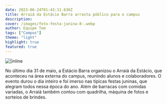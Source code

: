 ```yaml
---
date: 2023-06-24T01:43:11.636Z
title: Arraiá da Estácio Barra arrasta público para o campus
description: 
cover: /images/foto-festa-junina-8-.webp
author: Equipe Tom
tags: ["Campus"]
theme: "light"
highlight: true
featured: true
---
```

![|inline](/images/foto-festa-junina-12-.webp)

No último dia 31 de maio, a Estácio Barra organizou o Arraiá da Estácio, que aconteceu na área externa do campus, reunindo alunos e colaboradores. O evento durou o dia inteiro e foi imerso nas típicas festas juninas, que alegram todos nessa época do ano. Além de barracas com comidas variadas, o Arraiá também contou com quadrilha, máquina de fotos e sorteios de brindes.